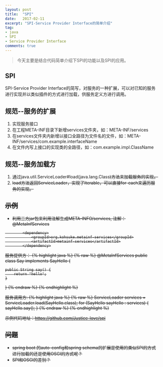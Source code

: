 ```yaml
---
layout: post
title:  "SPI"
date:   2017-02-11
excerpt: "SPI-Service Provider Interface的简单介绍"
tag:
- java
- SPI
- Service Provider Interface
comments: true
---
```

> 今天主要是结合代码简单介绍下SPI的功能以及SPI的应用。

## SPI
SPI-Service Provider Interface的简写，对服务的一种扩展，可以对已知的服务进行实现并以类似插件的方式进行加载，供服务定义方进行调用。

## 规范--服务的扩展
1. 实现服务接口
2. 在工程META-INF目录下新增services文件夹，如：META-INF/services
3. 在services文件夹内新增以接口全路径为文件名的文件，如：META-INF/services/com.example.interfaceName
4. 在文件内写上接口的实现类的全路径，如：com.example.impl.ClassName



## 规范--服务加载方
1. 通过java.util.ServiceLoader#load(java.lang.Class<S>)方法来加载服务的实现。
2. load方法返回ServiceLoader，实现了Iterable，可以直接for-each来遍历服务的实现。

## 示例
* 利用三方jar包来利用注解生成META-INFO/services, 注解：@MetaInfServices
```
        <dependency>
            <groupId>org.kohsuke.metainf-services</groupId>
            <artifactId>metainf-services</artifactId>
        </dependency>

```
服务提供方：
{% highlight java %}
{% raw %}
@MetaInfServices
public class Say implements SayHello {

    public String say() {
        return "hello";
    }
}
{% endraw %}
{% endhighlight %}

服务调用方:
{% highlight java %}
{% raw %}
        ServiceLoader<SayHello> services = ServiceLoader.load(SayHello.class);
        for (SayHello sayHello : services) {
            sayHello.say();
        }
{% endraw %}
{% endhighlight %}

示例代码地址：https://github.com/Justice-love/spi

## 问题
* spring boot 的auto-config和spring schema的扩展是使用的类似SPI的方式进行加载的还是使用OSGI的方式呢？
* SPI和OSGI的差别？